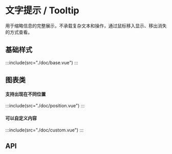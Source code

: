 <style lang="scss">
.demo-tooltip {
  .mtd-tooltip + .mtd-tooltip {
    margin-left: 15px;
  }
  .box {
    width: 500px;
    margin: 0 auto;
    .top {
      text-align: center;
    }

    .left {
      float: left;
      width: 60px;
    }

    .right {
      float: right;
      width: 60px;
    }

    .bottom {
      clear: both;
      text-align: center;
    }

    .item {
      margin: 4px;
      display: inline-block;
    }

    .left .mtd-tooltip-rel,
    .right .mtd-tooltip-rel {
      padding: 8px 10px;
    }
  }
}
.tooltip-wrapper {
  display: flex;
  justify-content: space-around;
}
</style>
# 文字提示 / Tooltip
用于缩略信息的完整展示，不承载复杂文本和操作，通过鼠标移入显示、移出消失的方式查看。

## 基础样式
:::include(src="./doc/base.vue")
:::

## 图表类
#### 支持出现在不同位置 <design-tag></design-tag>
:::include(src="./doc/position.vue")
:::

#### 可以自定义内容 <design-tag></design-tag>
:::include(src="./doc/custom.vue")
:::

## API
<api-doc name="Tooltip" :doc="require('./api.json')"></api-doc>
